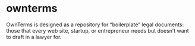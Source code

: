 # ownterms
OwnTerms is designed as a repository for “boilerplate” legal documents: those that every web site, startup, or entrepreneur needs but doesn’t want to draft in a lawyer for.
